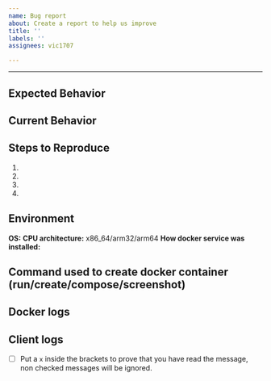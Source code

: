 ```yaml
---
name: Bug report
about: Create a report to help us improve
title: ''
labels: ''
assignees: vic1707

---
```


<!--- If you are new to Docker or this application our issue tracker is **ONLY** used for reporting bugs or requesting features. Please use [our discord server](https://discord.gg/YWrKVTn) for general support. --->

<!--- Provide a general summary of the bug in the Title above -->

------------------------------

## Expected Behavior
<!--- Tell me what should happen -->

## Current Behavior
<!--- Tell me what happens instead of the expected behavior -->

## Steps to Reproduce
<!--- Provide a link to a live example, or an unambiguous set of steps to -->
<!--- reproduce this bug. Include code to reproduce, if relevant -->
1.
2.
3.
4.

## Environment
**OS:**
**CPU architecture:** x86_64/arm32/arm64 <!--- Remeber that for now only x86_64 is supported -->
**How docker service was installed:**
<!--- ie. from the official docker repo, build on your own, nas OS provided, etc. -->
<!--- Providing context helps me come up with a solution that is most useful in the real world -->

## Command used to create docker container (run/create/compose/screenshot)
<!--- Provide your docker create/run command or compose yaml snippet, or a screenshot of settings if using a gui to create the container -->

## Docker logs
<!--- Provide a full docker log, output of "docker logs wiws" -->

## Client logs
<!--- Provide a full client log, output of Wireguard GUI or `wg-quick` commands -->
- [ ] Put a `x` inside the brackets to prove that you have read the message, non checked messages will be ignored.
